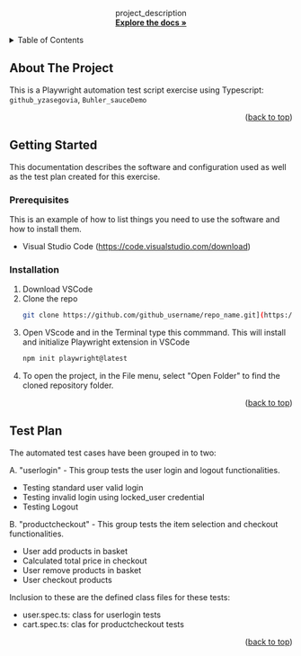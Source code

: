  <p align="center">
    project_description
    <br />
    <a href="https://github.com/yzasegovia/Buhler_sauceDemo"><strong>Explore the docs »</strong></a>
    <br />
  </p>
</div>



<!-- TABLE OF CONTENTS -->
<details>
  <summary>Table of Contents</summary>
  <ol>
    <li>
      <a href="#about-the-project">About The Project</a>
      <ul>
        <li><a href="#built-with">Built With</a></li>
      </ul>
    </li>
    <li>
      <a href="#getting-started">Getting Started</a>
      <ul>
        <li><a href="#prerequisites">Prerequisites</a></li>
        <li><a href="#installation">Installation</a></li>
      </ul>
    </li>
    <li><a href="#test-plan">Test Plan</a></li>
  </ol>
</details>


## About The Project

This is a Playwright automation test script exercise using Typescript: `github_yzasegovia`, `Buhler_sauceDemo`

<p align="right">(<a href="#readme-top">back to top</a>)</p>

<!-- GETTING STARTED -->
## Getting Started

This documentation describes the software and configuration used as well as the test plan created for this exercise.

### Prerequisites

This is an example of how to list things you need to use the software and how to install them.
* Visual Studio Code (https://code.visualstudio.com/download)

### Installation

1. Download VSCode
2. Clone the repo
   ```sh
   git clone https://github.com/github_username/repo_name.git](https://github.com/yzasegovia/Buhler_sauceDemo.git
   ```
3. Open VScode and in the Terminal type this commmand. This will install and initialize Playwright extension in VSCode
   ```sh
   npm init playwright@latest
   ```
4. To open the project, in the File menu, select "Open Folder" to find the cloned repository folder.

<p align="right">(<a href="#readme-top">back to top</a>)</p>

<!-- TEST PLAN -->
## Test Plan
The automated test cases have been grouped in to two:
<br />

A. "userlogin" - This group tests the user login and logout functionalities.
 - Testing standard user valid login
 - Testing invalid login using locked_user credential
 - Testing Logout
   
B. "productcheckout" - This group tests the item selection and checkout functionalities.
 - User add products in basket
 - Calculated total price in checkout
 - User remove products in basket
 - User checkout products

Inclusion to these are the defined class files for these tests:
- user.spec.ts: class for userlogin tests
- cart.spec.ts: clas for productcheckout tests

<p align="right">(<a href="#readme-top">back to top</a>)</p>

